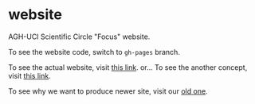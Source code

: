website
=======

AGH-UCI Scientific Circle "Focus" website.

To see the website code, switch to `gh-pages` branch.

To see the actual website, visit [this link](http://agh-focus.github.io/website).
or...
To see the another concept, visit [this link](http://plizonczyk.kd.io/).

To see why we want to produce newer site, visit our [old one](http://www.focus.agh.edu.pl/).
